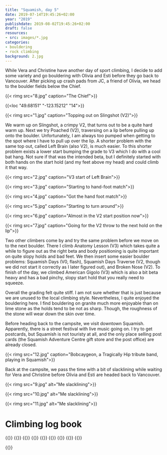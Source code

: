 ```yaml
---
title: "Squamish, day 5"
date: 2019-07-14T19:45:26+02:00
year: "2019"
publishdate: 2019-08-02T19:45:26+02:00
draft: false
resources:
- src: images/*.jpg
categories:
- bouldering
- rock climbing
background: 2.jpg
---
```


While Vera and Christine have another day of sport climbing, I decide to add
some variety and go bouldering with Olivia and Esti before they go back to
Vancouver. After picking up crash pads from JC, a friend of Olivia, we head to
the boulder fields below the Chief.

<!--more-->
{{< rimg src="8.jpg" caption="The Chief">}}

{{<loc "49.68151" "-123.15212" "14">}}

{{< rimg src="1.jpg" caption="Topping out on Slingshot (V2)">}}

We warm up on Slingshot, a crimpy V2, that turns out to be a quite hard warm up.
Next we try Poached (V2), traversing on a lip before pulling up onto the
boulder. Unfortunately, I am always too pumped when getting to the spot where
I have to pull up over the lip. A shorter problem with the same top out, called
Left Brain (also V2), is much easier. To this shorter problem exists a lower
start bumping the grade to V3 which I do with a cool bat hang. Not sure if that
was the intended beta, but I definitely started with both hands on the start
hold (and my feet above my head) and could climb it that way.

{{< rimg src="2.jpg" caption="V3 start of Left Brain">}}

{{< rimg src="3.jpg" caption="Starting to hand-foot match">}}

{{< rimg src="4.jpg" caption="Got the hand foot match">}}

{{< rimg src="5.jpg" caption="Starting to turn around">}}

{{< rimg src="6.jpg" caption="Almost in the V2 start position now">}}

{{< rimg src="7.jpg" caption="Going for the V2 throw to the next hold on the lip">}}

Two other climbers come by and try the same problem before we move on to the
next boulder. There I climb Anatomy Lesson (V3) which takes quite a while to
figure out as the right beta and body positioning is quite important on quite
slopy holds and bad feet. We then insert some easier boulder problems: Squamish
Days (V0, flash), Squamish Days Traverse (V2, though we did not start it
correctly as I later figured out), and Broken Nose (V2). To finish of the day,
we climbed American Gigolo (V3) which is also a bit beta heavy and has a bad
pinchy, slopy start hold that you really need to squeeze.

Overall the grading felt quite stiff. I am not sure whether that is just because
we are unused to the local climbing style. Nevertheless, I quite enjoyed the
bouldering here. I find bouldering on granite much more enjoyable than on lime
stone as the holds tend to be not as sharp. Though, the roughness of the stone
will wear down the skin over time.

Before heading back to the campsite, we visit downtown Squamish. Apparently,
there is a street festival with live music going on. I try to get postcards, but
Squamish is not touristy at all, and the only place selling post cards (the
Squamish Adventure Centre gift store and the post office) are already closed.

{{< rimg src="12.jpg" caption="Bobcaygeon, a Tragically Hip tribute band, playing in Squamish">}}

Back at the campsite, we pass the time with a bit of slacklining while waiting
for Vera and Christine before Olivia and Esti are headed back to Vancouver.

{{< rimg src="9.jpg" alt="Me slacklining">}}

{{< rimg src="10.jpg" alt="Me slacklining">}}

{{< rimg src="11.jpg" alt="Me slacklining">}}


# Climbing log book

{{<climbs>}}
{{<climb name="Slingshot" grade="V2">}}
{{<climb name="Left Brain" grade="V2">}}
{{<climb name="Left Brain, V3 start" grade="V3">}}
{{<climb name="Anatomy Lessen" grade="V3">}}
{{<climb name="Squamish Days" grade="V0">}}
{{<climb name="Broken Nose" grade="V2">}}
{{<climb name="American Gigolo" grade="V3">}}
{{</climbs>}}

{{<nextday>}}
